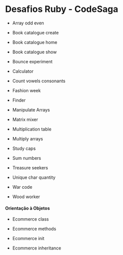 # Desafios Ruby - CodeSaga

- Array odd even

- Book catalogue create

- Book catalogue home

- Book catalogue show

- Bounce experiment

- Calculator

- Count vowels consonants

- Fashion week

- Finder

- Manipulate Arrays

- Matrix mixer

- Multiplication table

- Multiply arrays

- Study caps

- Sum numbers

- Treasure seekers

- Unique char quantity

- War code

- Wood worker

####   Orientação à Objetos

- Ecommerce class

- Ecommerce methods

- Ecommerce init

- Ecommerce inheritance